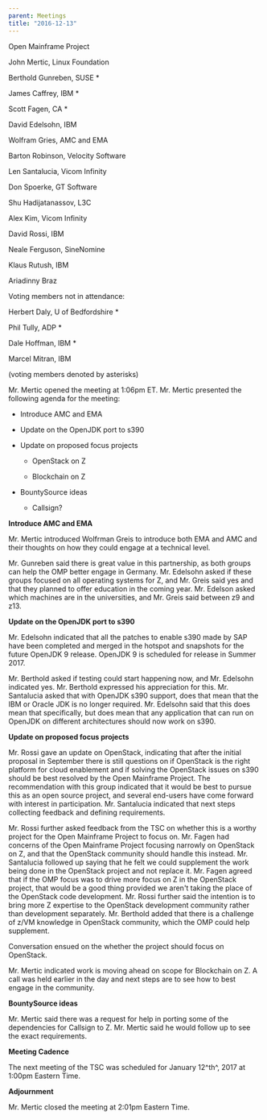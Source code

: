 ```yaml
---
parent: Meetings
title: "2016-12-13"
---
```

Open Mainframe Project


John Mertic, Linux Foundation

Berthold Gunreben, SUSE \*

James Caffrey, IBM \*

Scott Fagen, CA \*

David Edelsohn, IBM

Wolfram Gries, AMC and EMA

Barton Robinson, Velocity Software

Len Santalucia, Vicom Infinity

Don Spoerke, GT Software

Shu Hadijatanassov, L3C

Alex Kim, Vicom Infinity

David Rossi, IBM

Neale Ferguson, SineNomine

Klaus Rutush, IBM

Ariadinny Braz

Voting members not in attendance:

Herbert Daly, U of Bedfordshire \*

Phil Tully, ADP \*

Dale Hoffman, IBM \*

Marcel Mitran, IBM

(voting members denoted by asterisks)

Mr. Mertic opened the meeting at 1:06pm ET. Mr. Mertic presented the
following agenda for the meeting:

-   Introduce AMC and EMA

-   Update on the OpenJDK port to s390

-   Update on proposed focus projects

    -   OpenStack on Z

    -   Blockchain on Z

-   BountySource ideas

    -   Callsign?

**Introduce AMC and EMA**

Mr. Mertic introduced Wolfrman Greis to introduce both EMA and AMC and
their thoughts on how they could engage at a technical level.

Mr. Gunreben said there is great value in this partnership, as both
groups can help the OMP better engage in Germany. Mr. Edelsohn asked if
these groups focused on all operating systems for Z, and Mr. Greis said
yes and that they planned to offer education in the coming year. Mr.
Edelson asked which machines are in the universities, and Mr. Greis said
between z9 and z13.

**Update on the OpenJDK port to s390**

Mr. Edelsohn indicated that all the patches to enable s390 made by SAP
have been completed and merged in the hotspot and snapshots for the
future OpenJDK 9 release. OpenJDK 9 is scheduled for release in Summer
2017.

Mr. Berthold asked if testing could start happening now, and Mr.
Edelsohn indicated yes. Mr. Berthold expressed his appreciation for
this. Mr. Santalucia asked that with OpenJDK s390 support, does that
mean that the IBM or Oracle JDK is no longer required. Mr. Edelsohn said
that this does mean that specifically, but does mean that any
application that can run on OpenJDK on different architectures should
now work on s390.

**Update on proposed focus projects**

Mr. Rossi gave an update on OpenStack, indicating that after the initial
proposal in September there is still questions on if OpenStack is the
right platform for cloud enablement and if solving the OpenStack issues
on s390 should be best resolved by the Open Mainframe Project. The
recommendation with this group indicated that it would be best to pursue
this as an open source project, and several end-users have come forward
with interest in participation. Mr. Santalucia indicated that next steps
collecting feedback and defining requirements.

Mr. Rossi further asked feedback from the TSC on whether this is a
worthy project for the Open Mainframe Project to focus on. Mr. Fagen had
concerns of the Open Mainframe Project focusing narrowly on OpenStack on
Z, and that the OpenStack community should handle this instead. Mr.
Santalucia followed up saying that he felt we could supplement the work
being done in the OpenStack project and not replace it. Mr. Fagen agreed
that if the OMP focus was to drive more focus on Z in the OpenStack
project, that would be a good thing provided we aren't taking the place
of the OpenStack code development. Mr. Rossi further said the intention
is to bring more Z expertise to the OpenStack development community
rather than development separately. Mr. Berthold added that there is a
challenge of z/VM knowledge in OpenStack community, which the OMP could
help supplement.

Conversation ensued on the whether the project should focus on
OpenStack.

Mr. Mertic indicated work is moving ahead on scope for Blockchain on Z.
A call was held earlier in the day and next steps are to see how to best
engage in the community.

**BountySource ideas**

Mr. Mertic said there was a request for help in porting some of the
dependencies for Callsign to Z. Mr. Mertic said he would follow up to
see the exact requirements.

**Meeting Cadence**

The next meeting of the TSC was scheduled for January 12^th^, 2017 at
1:00pm Eastern Time.

**Adjournment**

Mr. Mertic closed the meeting at 2:01pm Eastern Time.
